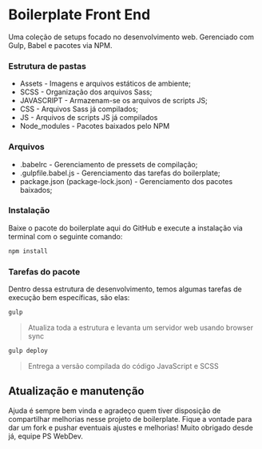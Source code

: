 # Boilerplate Front End
Uma coleção de setups focado no desenvolvimento web. Gerenciado com Gulp, Babel e pacotes via NPM.

### Estrutura de pastas

* Assets - Imagens e arquivos estáticos de ambiente;
* SCSS - Organização dos arquivos Sass;
* JAVASCRIPT - Armazenam-se os arquivos de scripts JS;
* CSS - Arquivos Sass já compilados;
* JS - Arquivos de scripts JS já compilados
* Node_modules - Pacotes baixados pelo NPM

### Arquivos

* .babelrc - Gerenciamento de pressets de compilação;
* .gulpfile.babel.js - Gerenciamento das tarefas do boilerplate;
* package.json (package-lock.json) - Gerenciamento dos pacotes baixados;

### Instalação
Baixe o pacote do boilerplate aqui do GitHub e execute a instalação via terminal com o seguinte comando:
```sh
npm install 
```

### Tarefas do pacote 
Dentro dessa estrutura de desenvolvimento, temos algumas tarefas de execução bem específicas, são elas:
```sh
gulp
```
> Atualiza toda a estrutura e levanta um servidor web usando browser sync
```sh
gulp deploy
```
> Entrega a versão compilada do código JavaScript e SCSS

## Atualização e manutenção
Ajuda é sempre bem vinda e agradeço quem tiver disposição de compartilhar melhorias nesse projeto de boilerplate. Fique a vontade para dar um fork e pushar eventuais ajustes e melhorias! Muito obrigado desde já, equipe PS WebDev. 